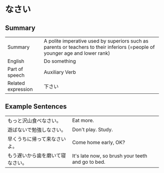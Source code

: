 # なさい

## Summary

<table><tr>   <td>Summary</td>   <td>A polite imperative used by superiors such as parents or teachers to their inferiors (=people of younger age and lower rank)</td></tr><tr>   <td>English</td>   <td>Do something</td></tr><tr>   <td>Part of speech</td>   <td>Auxiliary Verb</td></tr><tr>   <td>Related expression</td>   <td>下さい</td></tr></table>

## Example Sentences

<table><tr>   <td>もっと沢山食べなさい。</td>   <td>Eat more.</td></tr><tr>   <td>遊ばないで勉強しなさい。</td>   <td>Don't play. Study.</td></tr><tr>   <td>早くうちに帰って来なさいよ。</td>   <td>Come home early, OK?</td></tr><tr>   <td>もう遅いから歯を磨いて寝なさい。</td>   <td>It's late now, so brush your teeth and go to bed.</td></tr></table>

